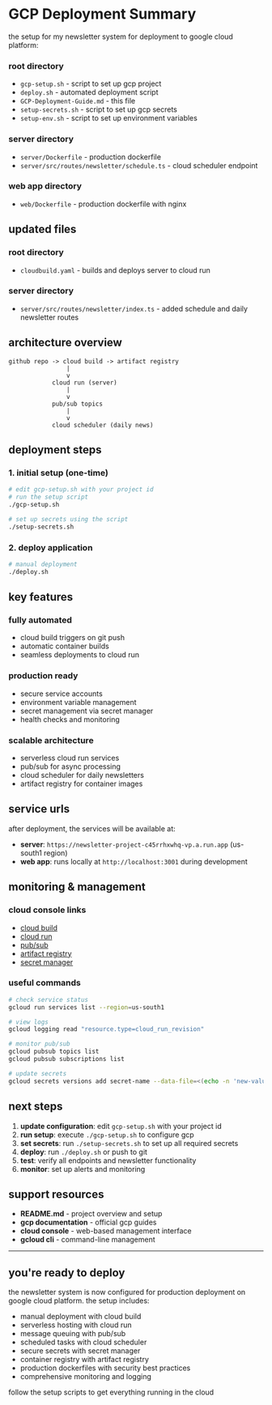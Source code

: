 # GCP Deployment Summary

the setup for my newsletter system for deployment to google cloud platform:

### root directory

- `gcp-setup.sh` - script to set up gcp project
- `deploy.sh` - automated deployment script
- `GCP-Deployment-Guide.md` - this file
- `setup-secrets.sh` - script to set up gcp secrets
- `setup-env.sh` - script to set up environment variables

### server directory

- `server/Dockerfile` - production dockerfile
- `server/src/routes/newsletter/schedule.ts` - cloud scheduler endpoint

### web app directory

- `web/Dockerfile` - production dockerfile with nginx

## updated files

### root directory

- `cloudbuild.yaml` - builds and deploys server to cloud run

### server directory

- `server/src/routes/newsletter/index.ts` - added schedule and daily newsletter routes

## architecture overview

```
github repo -> cloud build -> artifact registry
                |
                v
            cloud run (server)
                |
                v
            pub/sub topics
                |
                v
            cloud scheduler (daily news)
```

## deployment steps

### 1. initial setup (one-time)

```bash
# edit gcp-setup.sh with your project id
# run the setup script
./gcp-setup.sh

# set up secrets using the script
./setup-secrets.sh
```

### 2. deploy application

```bash
# manual deployment
./deploy.sh

```

## key features

### fully automated

- cloud build triggers on git push
- automatic container builds
- seamless deployments to cloud run

### production ready

- secure service accounts
- environment variable management
- secret management via secret manager
- health checks and monitoring

### scalable architecture

- serverless cloud run services
- pub/sub for async processing
- cloud scheduler for daily newsletters
- artifact registry for container images

## service urls

after deployment, the services will be available at:

- **server**: `https://newsletter-project-c45rrhxwhq-vp.a.run.app` (us-south1 region)
- **web app**: runs locally at `http://localhost:3001` during development

## monitoring & management

### cloud console links

- [cloud build](https://console.cloud.google.com/cloud-build)
- [cloud run](https://console.cloud.google.com/run)
- [pub/sub](https://console.cloud.google.com/cloudpubsub)
- [artifact registry](https://console.cloud.google.com/artifacts)
- [secret manager](https://console.cloud.google.com/security/secret-manager)

### useful commands

```bash
# check service status
gcloud run services list --region=us-south1

# view logs
gcloud logging read "resource.type=cloud_run_revision"

# monitor pub/sub
gcloud pubsub topics list
gcloud pubsub subscriptions list

# update secrets
gcloud secrets versions add secret-name --data-file=<(echo -n 'new-value')
```

## next steps

1. **update configuration**: edit `gcp-setup.sh` with your project id
2. **run setup**: execute `./gcp-setup.sh` to configure gcp
3. **set secrets**: run `./setup-secrets.sh` to set up all required secrets
4. **deploy**: run `./deploy.sh` or push to git
5. **test**: verify all endpoints and newsletter functionality
6. **monitor**: set up alerts and monitoring

## support resources

- **README.md** - project overview and setup
- **gcp documentation** - official gcp guides
- **cloud console** - web-based management interface
- **gcloud cli** - command-line management

---

## you're ready to deploy

the newsletter system is now configured for production deployment on google cloud platform. the setup includes:

- manual deployment with cloud build
- serverless hosting with cloud run
- message queuing with pub/sub
- scheduled tasks with cloud scheduler
- secure secrets with secret manager
- container registry with artifact registry
- production dockerfiles with security best practices
- comprehensive monitoring and logging

follow the setup scripts to get everything running in the cloud
